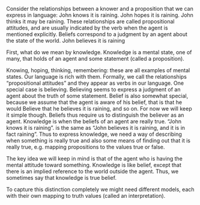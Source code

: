 ﻿Consider the relationships between a knower and a proposition that we can express in language:
John knows it is raining.
John hopes it is raining.
John thinks it may be raining.
These relationships are called propositional attitudes, and are usually indicated by the verb when the agent is mentioned explicitly.
Beliefs correspond to a judgment by an agent about the state of the world.
John believes it is raining

First, what do we mean by knowledge.
Knowledge is a mental state, one of many, that holds of an agent and some statement (called a proposition).

Knowing, hoping, thinking, remembering: these are all examples of mental states. Our language is rich with them.
Formally, we call the relationships “propositional attitudes” and they appear as verbs in our language.
One special case is believing. Believing seems to express a judgment of an agent about the truth of some statement.
Belief is also somewhat special, because we assume that the agent is aware of his belief, that is that he would
Believe that he believes it is raining, and so on. For now we will keep it simple though.
Beliefs thus require us to distinguish the believer as an agent.
Knowledge  is when the beliefs of an agent are really true.
“John knows it is raining”.  is the same as
  “John believes it is raining, and it is in fact raining”.
Thus to express knowledge, we  need a way of describing when something is really true and also some means of finding out that it is really true, e.g.  mapping propositions to the values true or false.

The key idea we will keep in mind is that of the agent who is having the mental attitude toward something.
Knowledge is like belief, except that there is an implied reference to the world outside the agent.
Thus, we sometimes say that knowledge is true belief.

To capture this distinction completely we might need different models, each with their own mapping to truth values (called an interpretation).